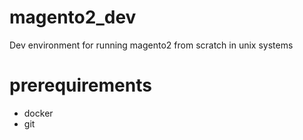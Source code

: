 # magento2_dev
Dev environment for running magento2 from scratch in unix systems

# prerequirements
+ docker
+ git

